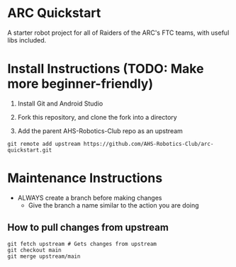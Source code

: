 # ARC Quickstart

A starter robot project for all of Raiders of the ARC's FTC teams, with useful libs included.

# Install Instructions (TODO: Make more beginner-friendly)

1. Install Git and Android Studio

2. Fork this repository, and clone the fork into a directory

3. Add the parent AHS-Robotics-Club repo as an upstream

``` git remote add upstream https://github.com/AHS-Robotics-Club/arc-quickstart.git ```

# Maintenance Instructions

- ALWAYS create a branch before making changes
  - Give the branch a name similar to the action you are doing

## How to pull changes from upstream
```
git fetch upstream # Gets changes from upstream
git checkout main
git merge upstream/main

```
